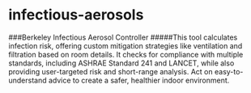 # infectious-aerosols
###Berkeley Infectious Aerosol Controller
#####This tool calculates infection risk, offering custom mitigation strategies like ventilation and filtration based on room details. It checks for compliance with multiple standards, including ASHRAE Standard 241 and LANCET, while also providing user-targeted risk and short-range analysis. Act on easy-to-understand advice to create a safer, healthier indoor environment.


